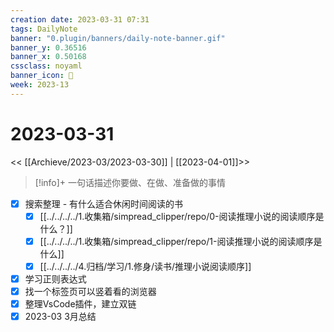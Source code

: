 ```yaml
---
creation date: 2023-03-31 07:31
tags: DailyNote
banner: "0.plugin/banners/daily-note-banner.gif"
banner_y: 0.36516
banner_x: 0.50168
cssclass: noyaml
banner_icon: 💌
week: 2023-13
---
```


# 2023-03-31

<< [[Archieve/2023-03/2023-03-30]] | [[2023-04-01]]>>


> [!info]+ 一句话描述你要做、在做、准备做的事情
> 


- [x] 搜索整理 - 有什么适合休闲时间阅读的书
	 - [x] [[../../../../1.收集箱/simpread_clipper/repo/0-阅读推理小说的阅读顺序是什么？]]
	 - [x] [[../../../../1.收集箱/simpread_clipper/repo/1-阅读推理小说的阅读顺序是什么]]
	 - [x] [[../../../../4.归档/学习/1.修身/读书/推理小说阅读顺序]]
- [x] 学习正则表达式
- [x] 找一个标签页可以竖着看的浏览器
- [x] 整理VsCode插件，建立双链
- [x] 2023-03 3月总结

